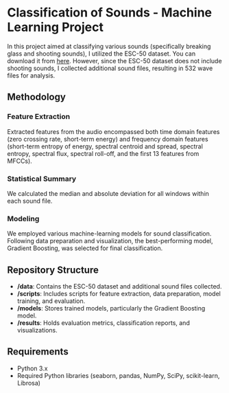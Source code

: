 # Classification of Sounds - Machine Learning Project
In this project aimed at classifying various sounds (specifically breaking glass and shooting sounds), I utilized the ESC-50 dataset. You can download it from [here](https://www.kaggle.com/datasets/arashnic/book-recommendation-dataset). However, since the ESC-50 dataset does not include shooting sounds, I collected additional sound files, resulting in 532 wave files for analysis.

## Methodology

### Feature Extraction
Extracted features from the audio encompassed both time domain features (zero crossing rate, short-term energy) and frequency domain features (short-term entropy of energy, spectral centroid and spread, spectral entropy, spectral flux, spectral roll-off, and the first 13 features from MFCCs).

### Statistical Summary
We calculated the median and absolute deviation for all windows within each sound file.

### Modeling
We employed various machine-learning models for sound classification. Following data preparation and visualization, the best-performing model, Gradient Boosting, was selected for final classification.

## Repository Structure
- **/data**: Contains the ESC-50 dataset and additional sound files collected.
- **/scripts**: Includes scripts for feature extraction, data preparation, model training, and evaluation.
- **/models**: Stores trained models, particularly the Gradient Boosting model.
- **/results**: Holds evaluation metrics, classification reports, and visualizations.

## Requirements
- Python 3.x
- Required Python libraries (seaborn, pandas, NumPy, SciPy, scikit-learn, Librosa)


